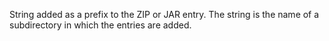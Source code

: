 String added as a prefix to the ZIP or JAR entry.
The string is the name of a subdirectory in which the
entries are added.